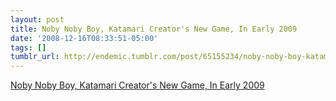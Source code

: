 ```yaml
---
layout: post
title: Noby Noby Boy, Katamari Creator's New Game, In Early 2009
date: '2008-12-16T08:33:51-05:00'
tags: []
tumblr_url: http://endemic.tumblr.com/post/65155234/noby-noby-boy-katamari-creators-new-game-in
---
```

[Noby Noby Boy, Katamari Creator's New Game, In Early 2009](http://blog.wired.com/games/2008/12/noby-noby-boy-k.html)  
